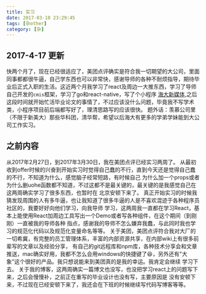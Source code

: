 ```yaml
---
title: 实习
date: 2017-03-10 23:29:45
tags: [杂other]
category: [杂]
---
```


## 2017-4-17 更新
<!--more-->

快两个月了，现在已经很适应了，美团点评确实是符合我一切期望的大公司，里面同事都都很牛逼，自己学东西也可以非常快，感谢导师的各种不耐烦指导，期待毕业后正式入职的生活。这近两个月我学习了react及周边一大推东西，学习了导师自己开发的`cmis`框架，学习了go和react-native，写了个小程序 [海大新媒体](https://github.com/GaryChangCN/ShouMedia-wxapp),之后这段时间就开始忙活毕业论文的事情了，不过应该没什么问题，毕竟我不写学术类，小程序项目前后端都写好了，理清思路写的应该很快。
题外话：羡慕公司里（不限于新美大）那些华科团，清华帮，希望以后海大有更多的学弟学妹能到大公司工作实习。

## 之前内容

  从2017年2月27日，到2017年3月30日，我在美团点评已经实习两周了。
  从最初收到offer时候的兴奋到开始实习时觉得自己蠢的不行，直到今天还是觉得自己蠢的不行，不知道为什么，感觉脑子经常短路，有时候自己
为什么加一个props或者为什么删uohe函数都不知道，不过这都不是最关键的，最关键的是我感觉自己在这两周确实学习了很多东西，也暂时在
北京安顿下来了。
  真正开始实习的时候我猜发现周围的人有多牛逼，也让我知道了很多牛逼的人是不喜欢混迹于各种程序员社区的，我要好好向他们学习，向我导师
学习，这两周我一直都在学习React，基本上能使用React加周边工具写出一个Demo或者写各种组件，在这个期间（到刚刚）一直被我的导师各种
指点，感谢我的导师不怎么嫌弃我蠢，与此同时我也学习的规范化代码以及规范化变量命名等等。
  关于美团，美团点评符合我对大厂的一切希冀，有完整的员工管理体系，丰富的内部资源共享，在内部wiki上有很多前辈写的文章以及经验分享，
有自己的git远程库和npm库，各种技术分享会和文章推送，mac确实好用，我都不怎么会用windows的快捷键了😆，另外还有"大象"这个很好的产品。我只想说能来到美团真的是我的幸运。我肯定会继续
学习下去。
  关于我的博客，这两周确实一篇博文也没写，也没把学习react上的问题写下来，之后会慢慢补，之前正在重写的毕业设计也没有写，主要原因是
没有安顿下来，不过现在已经安顿下来了，我还会在下班的时候继续写代码写博客等等。
  
